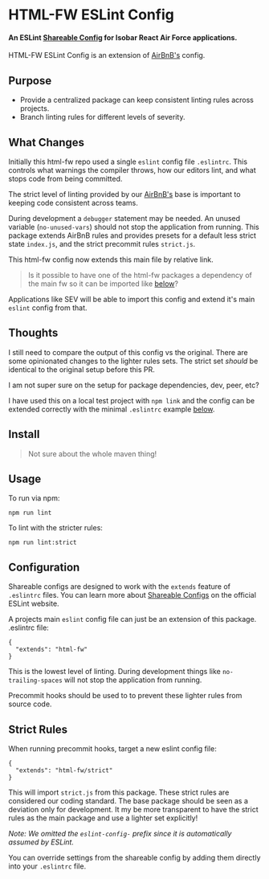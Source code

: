 # HTML-FW ESLint Config #

#### An ESLint [Shareable Config](http://eslint.org/docs/developer-guide/shareable-configs) for Isobar React Air Force applications.

HTML-FW ESLint Config is an extension of [AirBnB's](https://github.com/airbnb/javascript/tree/master/packages/eslint-config-airbnb) config. 

## Purpose

- Provide a centralized package can keep consistent linting rules across projects. 
- Branch linting rules for different levels of severity.

## What Changes

Initially this html-fw repo used a single `eslint` config file `.eslintrc`. This controls
what warnings the compiler throws, how our editors lint, and what stops code from being
committed.

The strict level of linting provided by our [AirBnB's](https://github.com/airbnb/javascript/tree/master/packages/eslint-config-airbnb) base
is important to keeping code consistent across teams. 

During development a `debugger` statement may be needed. An unused variable (`no-unused-vars`)
should not stop the application from running. This package extends AirBnB rules and provides
presets for a default less strict state `index.js`, and the strict precommit rules `strict.js`.

This html-fw config now extends this main file by relative link. 
>Is it possible to have one of the html-fw packages a dependency of the main fw so
it can be imported like [below](#usage)?

Applications like SEV will be able to import this config and extend it's main `eslint`
config from that.

## Thoughts

I still need to compare the output of this config vs the original. There are some
opinionated changes to the lighter rules sets. The strict set *should* be identical
to the original setup before this PR.

I am not super sure on the setup for package dependencies, dev, peer, etc?

I have used this on a local test project with `npm link` and the config can be extended
correctly with the minimal `.eslintrc` example [below](#usage).

## Install

> Not sure about the whole maven thing!

## Usage

To run via npm:
```
npm run lint
```

To lint with the stricter rules:
```
npm run lint:strict
```

## Configuration

Shareable configs are designed to work with the `extends` feature of `.eslintrc` files.
You can learn more about
[Shareable Configs](http://eslint.org/docs/developer-guide/shareable-configs) on the
official ESLint website.


A projects main `eslint` config file can just be an extension of this package.
.eslintrc file:

```
{
  "extends": "html-fw"
}
```

This is the lowest level of linting. During development things like `no-trailing-spaces`
will not stop the application from running. 

Precommit hooks should be used to to prevent these lighter rules from source code.

## Strict Rules

When running precommit hooks, target a new eslint config file:
```
{
  "extends": "html-fw/strict"
}
```

This will import `strict.js` from this package. These strict rules are considered our coding standard.
The base package should be seen as a deviation only for development. It my be more transparent to 
have the strict rules as the main package and use a lighter set explicitly!

*Note: We omitted the `eslint-config-` prefix since it is automatically assumed by ESLint.*

You can override settings from the shareable config by adding them directly into your
`.eslintrc` file.



